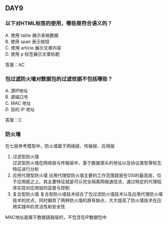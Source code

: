 ## DAY9
### 以下对HTML标签的使用，哪些是符合语义的？
A. 使用 table 展示表格数据  
B. 使用 span 表示按钮  
C. 使用 article 展示文章内容  
D. 使用 p 标签展示文章标题  

答案：AC

### 包过滤防火墙对数据包的过滤依据不包括哪些？
A. 源IP地址  
B. 源端口号  
C. MAC 地址  
D. 目的 IP 地址  

答案：C  

### 防火墙
在七层参考模型中，防火墙属于网络层、传输层、应用层  
1. 过滤型防火墙   
   过滤型防火墙在网络层与传输层中，基于数据源头的地址以及协议类型等标志特征进行分析
2. 应用代理型防火墙
   应用代理型防火墙主要的工作范围就是在OSI的最高层，位于应用层之上。其主要特征就是可以完全隔离网络通信流，通过特定的代理程序实现对应用层的监督与控制
3. 复合型防火墙
   复合型防火墙技术综合了包过滤防火墙技术以及应用代理防火墙技术的优点，同时摒弃了两种防火墙的原有缺点，大大提高了防火墙技术在应用实践中的灵活性和安全性  

MAC地址是属于数据链路层的，不包含在IP数据包中

